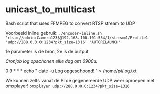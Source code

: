 # unicast_to_multicast
Bash script that uses FFMPEG to convert RTSP stream to UDP



Voorbeeld inline gebruik: 
```./encoder-inline.sh 'rtsp://admin:Camera123$@192.168.100.101:554/1/stream1/Profile1' 'udp://288.0.0.0:1234?pkt_size=1316' 'AUTORELAUNCH'```

1e parameter is de bron, 2e is de output


*Cronjob log opschonen elke dag om 0900u:*

0 9 * * * echo " date -u Log opgeschoond! " > /home/pi/log.txt


We kunnen zelfs vanaf de PI de gegenereerde UDP weer oproepen met omxplayer!
```omxplayer udp://288.0.0.0:1234?pkt_size=1316```
